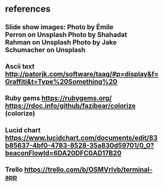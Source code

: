# references

Slide show images:
Photo by Émile Perron on Unsplash
Photo by Shahadat Rahman on Unsplash
Photo by Jake Schumacher on Unsplash
---
Ascii text
http://patorjk.com/software/taag/#p=display&f=Graffiti&t=Type%20Something%20
---
Ruby gems
https://rubygems.org/
https://rdoc.info/github/fazibear/colorize (colorize)
---
Lucid chart
https://www.lucidchart.com/documents/edit/83b85637-4bf0-4783-8528-35a830d59701/0_0?beaconFlowId=6DA20DFC0AD17B20
---
Trello
https://trello.com/b/OSMVrIvb/terminal-app
---